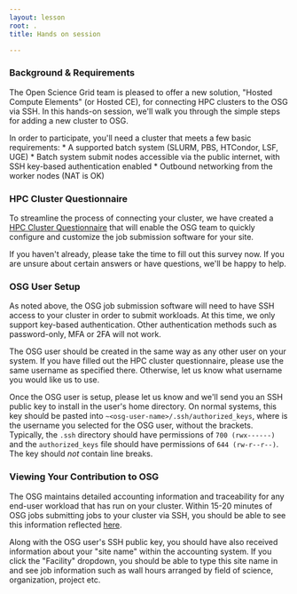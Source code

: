 ```yaml
---
layout: lesson
root: .
title: Hands on session

---
```


### Background & Requirements

The Open Science Grid team is pleased to offer a new solution, "Hosted Compute
Elements" (or Hosted CE), for connecting HPC clusters to the OSG via SSH. In
this hands-on session, we'll walk you through the simple steps for adding a new
cluster to OSG. 

In order to participate, you'll need a cluster that meets a few basic
requirements:
    * A supported batch system (SLURM, PBS, HTCondor, LSF, UGE) 
    * Batch system submit nodes accessible via the public internet, with SSH key-based authentication enabled
    * Outbound networking from the worker nodes (NAT is OK)

### HPC Cluster Questionnaire

To streamline the process of connecting your cluster, we have created a <a
href="https://goo.gl/forms/8OukxsyG6KBSGHuR2">HPC Cluster Questionnaire</a> that
will enable the OSG team to quickly configure and customize the job submission
software for your site.

If you haven't already, please take the time to fill out this survey now. If you
are unsure about certain answers or have questions, we'll be happy to help.

### OSG User Setup

As noted above, the OSG job submission software will need to have SSH access to
your cluster in order to submit workloads. At this time, we only support
key-based authentication. Other authentication methods such as password-only,
MFA or 2FA will not work. 

The OSG user should be created in the same way as any other user on your system.
If you have filled out the HPC cluster questionnaire, please use the same
username as specified there. Otherwise, let us know what username you would like
us to use.

Once the OSG user is setup, please let us know and we'll send you an SSH public
key to install in the user's home directory. On normal systems, this key should
be pasted into `~<osg-user-name>/.ssh/authorized_keys`, where <osg-user-name> is
the username you selected for the OSG user, without the brackets. Typically,
the `.ssh` directory should have permissions of `700 (rwx------)` and
the `authorized_keys` file should have permissions of `644 (rw-r--r--)`. The key
should *not* contain line breaks.


### Viewing Your Contribution to OSG

The OSG maintains detailed accounting information and traceability for any
end-user workload that has run on your cluster. Within 15-20 minutes of OSG jobs
submitting jobs to your cluster via SSH, you should be able to see this
information reflected
[here](https://gracc.opensciencegrid.org/dashboard/db/payload-jobs-summary?orgId=1).

Along with the OSG user's SSH public key, you should have also received
information about your "site name" within the accounting system. If you click
the "Facility" dropdown, you should be able to type this site name in and see
job information such as wall hours arranged by field of science, organization,
project etc.
